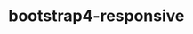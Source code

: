 <!DOCTYPE html>
<html>
<head>
	<title>Bootstrap4-responsive</title>
</head>
<body>
	<h1>bootstrap4-responsive</h1>
</body>
</html>

